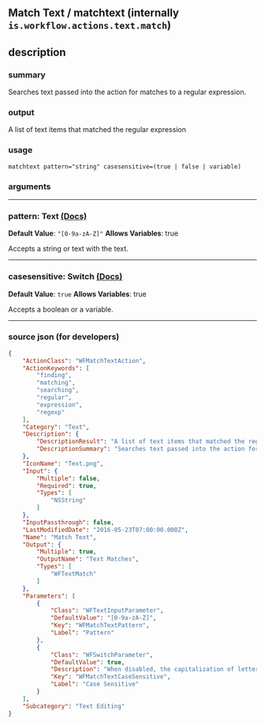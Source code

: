 
## Match Text / matchtext (internally `is.workflow.actions.text.match`)


## description

### summary

Searches text passed into the action for matches to a regular expression.


### output

A list of text items that matched the regular expression

### usage
```
matchtext pattern="string" casesensitive=(true | false | variable)
```

### arguments

---

### pattern: Text [(Docs)](https://pfgithub.github.io/shortcutslang/gettingstarted#text-field)
**Default Value**: `"[0-9a-zA-Z]"`
**Allows Variables**: true



Accepts a string 
or text
with the text.

---

### casesensitive: Switch [(Docs)](https://pfgithub.github.io/shortcutslang/gettingstarted#switch-or-expanding-or-boolean-fields)
**Default Value**: ```
		true
		```
**Allows Variables**: true



Accepts a boolean
or a variable.

---

### source json (for developers)

```json
{
	"ActionClass": "WFMatchTextAction",
	"ActionKeywords": [
		"finding",
		"matching",
		"searching",
		"regular",
		"expression",
		"regexp"
	],
	"Category": "Text",
	"Description": {
		"DescriptionResult": "A list of text items that matched the regular expression",
		"DescriptionSummary": "Searches text passed into the action for matches to a regular expression."
	},
	"IconName": "Text.png",
	"Input": {
		"Multiple": false,
		"Required": true,
		"Types": [
			"NSString"
		]
	},
	"InputPassthrough": false,
	"LastModifiedDate": "2016-05-23T07:00:00.000Z",
	"Name": "Match Text",
	"Output": {
		"Multiple": true,
		"OutputName": "Text Matches",
		"Types": [
			"WFTextMatch"
		]
	},
	"Parameters": [
		{
			"Class": "WFTextInputParameter",
			"DefaultValue": "[0-9a-zA-Z]",
			"Key": "WFMatchTextPattern",
			"Label": "Pattern"
		},
		{
			"Class": "WFSwitchParameter",
			"DefaultValue": true,
			"Description": "When disabled, the capitalization of letters is ignored.",
			"Key": "WFMatchTextCaseSensitive",
			"Label": "Case Sensitive"
		}
	],
	"Subcategory": "Text Editing"
}
```
